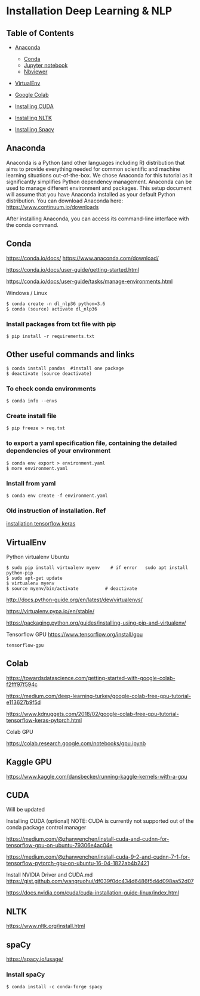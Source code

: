 # Installation Deep Learning & NLP

## Table of Contents

  - [Anaconda](#anaconda)
    - [Conda](#conda)
    - [Jupyter notebook](http://jupyter.org/)
    - [Nbviewer](https://nbviewer.jupyter.org/)
  - [VirtualEnv](#virtualenv)
  - [Google Colab](#colab)
  - [Installing CUDA](#cuda)

  - [Installing NLTK](#nltk)
  - [Installing Spacy](#spacy)

##  Anaconda
Anaconda is a Python (and other languages including R) distribution that aims to provide everything needed for common scientific and machine learning situations out-of-the-box. We chose Anaconda for this tutorial as it significantly simplifies Python dependency management. Anaconda can be used to manage different environment and packages. This setup document will assume that you have Anaconda installed as your default Python distribution.
You can download Anaconda here: https://www.continuum.io/downloads

After installing Anaconda, you can access its command-line interface with the conda command.

## Conda
https://conda.io/docs/ https://www.anaconda.com/download/

https://conda.io/docs/user-guide/getting-started.html

https://conda.io/docs/user-guide/tasks/manage-environments.html


Windows / Linux
```
$ conda create -n dl_nlp36 python=3.6
$ conda (source) activate dl_nlp36
```

### Install packages from txt file with pip
```
$ pip install -r requirements.txt
```

## Other useful commands and links
```
$ conda install pandas  #install one package
$ deactivate (source deactivate)
```

### To check conda environments
```
$ conda info --envs
```

### Create install file
```
$ pip freeze > req.txt
```

### to export a yaml specification file, containing the detailed dependencies of your environment
```
$ conda env export > environment.yaml
$ more environment.yaml
```

### Install from yaml
```
$ conda env create -f environment.yaml
```

### Old instruction of installation. Ref
[installation tensorflow keras](installation_tensorflow_keras.txt)

## VirtualEnv

Python virtualenv Ubuntu
```
$ sudo pip install virtualenv myenv    # if error   sudo apt install python-pip
$ sudo apt-get update
$ virtualenv myenv
$ source myenv/bin/activate          # deactivate
```

http://docs.python-guide.org/en/latest/dev/virtualenvs/

https://virtualenv.pypa.io/en/stable/

https://packaging.python.org/guides/installing-using-pip-and-virtualenv/


Tensorflow GPU  https://www.tensorflow.org/install/gpu
```
tensorflow-gpu
```

## Colab
https://towardsdatascience.com/getting-started-with-google-colab-f2fff97f594c

https://medium.com/deep-learning-turkey/google-colab-free-gpu-tutorial-e113627b9f5d

https://www.kdnuggets.com/2018/02/google-colab-free-gpu-tutorial-tensorflow-keras-pytorch.html

Colab GPU

https://colab.research.google.com/notebooks/gpu.ipynb



## Kaggle GPU

https://www.kaggle.com/dansbecker/running-kaggle-kernels-with-a-gpu

## CUDA

Will be updated

Installing CUDA (optional)
NOTE: CUDA is currently not supported out of the conda package control manager


https://medium.com/@zhanwenchen/install-cuda-and-cudnn-for-tensorflow-gpu-on-ubuntu-79306e4ac04e

https://medium.com/@zhanwenchen/install-cuda-9-2-and-cudnn-7-1-for-tensorflow-pytorch-gpu-on-ubuntu-16-04-1822ab4b2421

Install NVIDIA Driver and CUDA.md
https://gist.github.com/wangruohui/df039f0dc434d6486f5d4d098aa52d07

https://docs.nvidia.com/cuda/cuda-installation-guide-linux/index.html



## NLTK

https://www.nltk.org/install.html

## spaCy

https://spacy.io/usage/


### Install spaCy
```
$ conda install -c conda-forge spacy  
```
